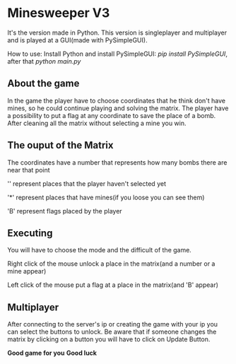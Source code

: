 # Minesweeper V3
It's the version made in Python. This version is singleplayer and multiplayer and is played at a GUI(made with PySimpleGUI).

How to use: Install Python and install PySimpleGUI: *pip install PySimpleGUI*, after that *python main.py*

## About the game
In the game the player have to choose coordinates that he think don't have mines, so he could continue playing and solving the matrix.
The player have a possibility to put a flag at any coordinate to save the place of a bomb.
After cleaning all the matrix without selecting a mine you win.

## The ouput of the Matrix
The coordinates have a number that represents how many bombs there are near that point

'' represent places that the player haven't selected yet

'*' represent places that have mines(if you loose you can see them)

'B' represent flags placed by the player

## Executing
You will have to choose the mode and the difficult of the game.

Right click of the mouse unlock a place in the matrix(and a number or a mine appear)

Left click of the mouse put a flag at a place in the matrix(and 'B' appear)

## Multiplayer
After connecting to the server's ip or creating the game with your ip you can select the buttons to unlock. Be aware that if someone changes the matrix by clicking on a button you will have to click on Update Button.

**Good game for you**
**Good luck**